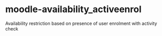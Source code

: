 # moodle-availability_activeenrol
Availability restriction based on presence of user enrolment with activity check
